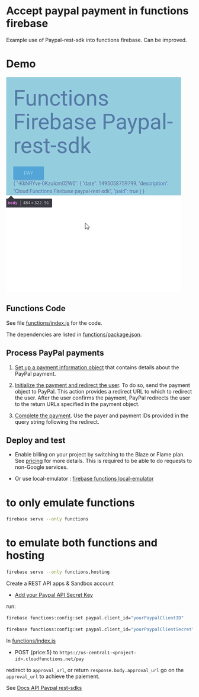 # Accept paypal payment in functions firebase

Example use of Paypal-rest-sdk into functions firebase.
Can be improved.
# Demo
![](public/Demo.gif)

## Functions Code

See file [functions/index.js](functions/index.js) for the code.

The dependencies are listed in [functions/package.json](functions/package.json).

## Process PayPal payments

1. [Set up a payment information object](https://developer.paypal.com/docs/api/quickstart/payments/#set-up-the-payment-information-object) that contains details about the PayPal payment.

2. [Initialize the payment and redirect the user](https://developer.paypal.com/docs/api/quickstart/payments/#initialize-the-payment-and-redirect-the-user). To do so, send the payment object to PayPal. This action provides a redirect URL to which to redirect the user. After the user confirms the payment, PayPal redirects the user to the return URLs specified in the payment object.

3. [Complete the payment](https://developer.paypal.com/docs/api/quickstart/payments/#complete-the-payment). Use the payer and payment IDs provided in the query string following the redirect.


## Deploy and test

 - Enable billing on your project by switching to the Blaze or Flame plan. See [pricing](https://firebase.google.com/pricing/) for more details. This is required to be able to do requests to non-Google services.
  
 - Or use local-emulator : [firebase functions local-emulator](https://firebase.google.com/docs/functions/local-emulator)
  
  # to only emulate functions
```sh
firebase serve --only functions
``` 

# to emulate both functions and hosting

```sh
firebase serve --only functions,hosting 
```

  Create a REST API apps & Sandbox account
 - [Add your Paypal API Secret Key](https://developer.paypal.com/developer/applications/)
  

run:
```sh
firebase functions:config:set paypal.client_id="yourPaypalClientID"
```

```sh
firebase functions:config:set paypal.client_id="yourPaypalClientSecret"
```

  In
[functions/index.js](functions/index.js) 

- POST {price:5} to `https://us-central1-<project-id>.cloudfunctions.net/pay` 

redirect to `approval_url`, or
return `response.body.approval_url` go on the `approval_url` to achieve the paiement.

See [Docs API Paypal rest-sdks](https://developer.paypal.com/docs/api/rest-sdks/)

